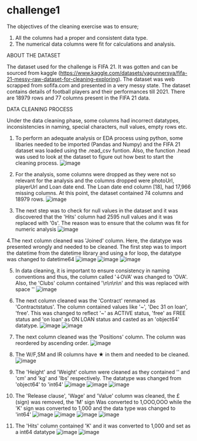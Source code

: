 # challenge1
The objectives of the cleaning exercise was to ensure; 
1. All the columns had a proper and consistent data type.
2. The numerical data columns were fit for calculations and analysis.

ABOUT THE DATASET

The dataset used for the challenge is FIFA 21. It was gotten and can be sourced from kaggle (https://www.kaggle.com/datasets/yagunnersya/fifa-21-messy-raw-dataset-for-cleaning-exploring). The dataset was web scrapped from sofifa.com and presented in a very messy state. The dataset contains details of football players and their performances till 2021. There are 18979 rows and 77 columns present in the FIFA 21 data.

DATA CLEANING PROCESS 

Under the data cleaning phase, some columns had incorrect datatypes, inconsistencies in naming, special characters, null values, empty rows etc.

1. To perform an adequate analysis or EDA process using python, some libaries needed to be imported (Pandas and Numpy) and the FIFA 21 dataset was loaded using the .read_csv funtion. Also, the function .head was used to look at the dataset to figure out how best to start the cleaning process.
![image](https://user-images.githubusercontent.com/100517015/227386542-754621c6-6426-474f-b244-1e10ff0aa489.png)

2. For the analysis, some columns were dropped as they were not so relevant for the analysis and the columns dropped were photoUrl, playerUrl and Loan date end. The Loan date end column [18], had 17,966 missing columns. At this point, the dataset contained 74 columns and 18979 rows.
![image](https://user-images.githubusercontent.com/100517015/227388103-7ca0d60b-027d-4f58-bdad-871df483888a.png)

3. The next step was to check for null values in the dataset and it was discovered that the 'Hits' column had 2595 null values and it was replaced with '0s'. The reason was to ensure that the column was fit for numeric analysis
![image](https://user-images.githubusercontent.com/100517015/227388673-2ce7e79a-f27f-402b-8fb7-9a977c995582.png)

4.The next column cleaned was 'Joined' column. Here, the datatype was presented wrongly and needed to be cleaned. The first step was to import the datetime from the datetime library and using a for loop, the datatype was changed to datetime64
![image](https://user-images.githubusercontent.com/100517015/227389048-1ebebe41-898b-4526-ada8-c951b8be58e6.png)
![image](https://user-images.githubusercontent.com/100517015/227389098-bd840204-5846-496f-9e18-9cb53b88c632.png)
![image](https://user-images.githubusercontent.com/100517015/227389156-be05aec8-af2f-4fc8-952e-8f597e71f9af.png)

5. In data cleaning, it is important to ensure consistency in naming conventions and thus, the column called '↓OVA' was changed to 'OVA'. Also, the 'Clubs' column contained '\n\n\n\n\' and this was replaced with space ''
![image](https://user-images.githubusercontent.com/100517015/227391039-9ed39579-13a3-41f3-a903-552950e189e8.png)

6. The next column cleaned was the 'Contract' renmaned as 'Contractstatus'. The column contained values like '~', 'Dec 31 on loan', 'free'. This was changed to reflect '~' as ACTIVE status, 'free' as FREE status and 'on loan' as ON LOAN status and casted as an 'object64' datatype.
![image](https://user-images.githubusercontent.com/100517015/227396185-d50edd25-e431-4a56-b3b4-66a91535f413.png)
![image](https://user-images.githubusercontent.com/100517015/227396420-02179c4a-9f80-4d0b-901c-6b3309221adf.png)

7. The next column cleaned was the 'Positions' column. The column was reordered by ascending order.
![image](https://user-images.githubusercontent.com/100517015/227400322-27bc172a-ac04-4259-9e83-4e80049f603f.png)

8. The W/F,SM and IR columns have ★ in them and needed to be cleaned. 
![image](https://user-images.githubusercontent.com/100517015/227404456-6945ac5e-f739-4e3e-b13f-699a51ef12c7.png)

9. The 'Height' and 'Weight' column were cleaned as they contained '\' and 'cm' and 'kg' and 'lbs' respectively. The datatype was changed from 'object64' to 'int64'
![image](https://user-images.githubusercontent.com/100517015/227402512-95a47748-905f-4691-af05-cbdaa7add290.png)
![image](https://user-images.githubusercontent.com/100517015/227402536-7c4d15d0-0598-4158-8775-e621310ea75a.png)
![image](https://user-images.githubusercontent.com/100517015/227402855-c8837451-eaf3-4f34-8876-b68746e70a0e.png)

10. The 'Release clause', 'Wage' and 'Value' column was cleaned, the £(sign) was removed, the 'M' sign Was converted to 1,OOO,OOO while the 'K' sign was converted to 1,000 and the data type was changed to 'int64'
![image](https://user-images.githubusercontent.com/100517015/227403000-4201c347-47f8-4514-a4a1-0d0c22cdaf19.png)
![image](https://user-images.githubusercontent.com/100517015/227403130-25095dfb-2585-4ede-a680-89ce744ca30c.png)
![image](https://user-images.githubusercontent.com/100517015/227403183-b8a5169f-c502-4184-8d6f-8ecd89890d44.png)
![image](https://user-images.githubusercontent.com/100517015/227403321-d7981c51-86c9-41d7-8912-5b2bc767d9cc.png)

11. The 'Hits' column contained 'K' and it was converted to 1,000 and set as  a int64 datatype
![image](https://user-images.githubusercontent.com/100517015/227403840-37660cf6-9ab0-49c0-9769-46d303e6b0b8.png)
![image](https://user-images.githubusercontent.com/100517015/227404032-837ee73e-ee6a-4cc0-a5bb-45a3baa8f030.png)
